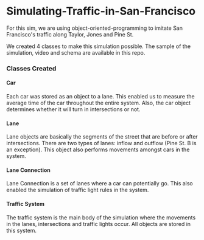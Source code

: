 # Simulating-Traffic-in-San-Francisco

For this sim, we are using object-oriented-programming to imitate San Francisco's traffic along Taylor, Jones and Pine St. 

We created 4 classes to make this simulation possible. The sample of the simulation, video and schema are available in this repo. 

### Classes Created 

#### Car 
Each car was stored as an object to a lane. This enabled us to measure the average time of the car throughout the entire system. Also, the car object determines whether it will turn in intersections or not. 


#### Lane 
Lane objects are basically the segments of the street that are before or after intersections. There are two types of lanes: inflow and outflow (Pine St. B is an exception). This object also performs movements amongst cars in the system. 

#### Lane Connection 
Lane Connection is a set of lanes where a car can potentially go. This also enabled the simulation of traffic light rules in the system. 

#### Traffic System 
The traffic system is the main body of the simulation where the movements in the lanes, intersections and traffic lights occur.  All objects are stored in this system. 
